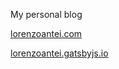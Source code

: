 My personal blog

[lorenzoantei.com](https://lorenzoantei.com/)

[lorenzoantei.gatsbyjs.io](https://lorenzoantei.gatsbyjs.io/)
